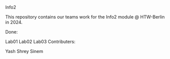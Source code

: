 Info2

This repository contains our teams work for the Info2 module @ HTW-Berlin in 2024.

Done:

Lab01
Lab02
Lab03
Contributers:

Yash 
Shrey 
Sinem 
